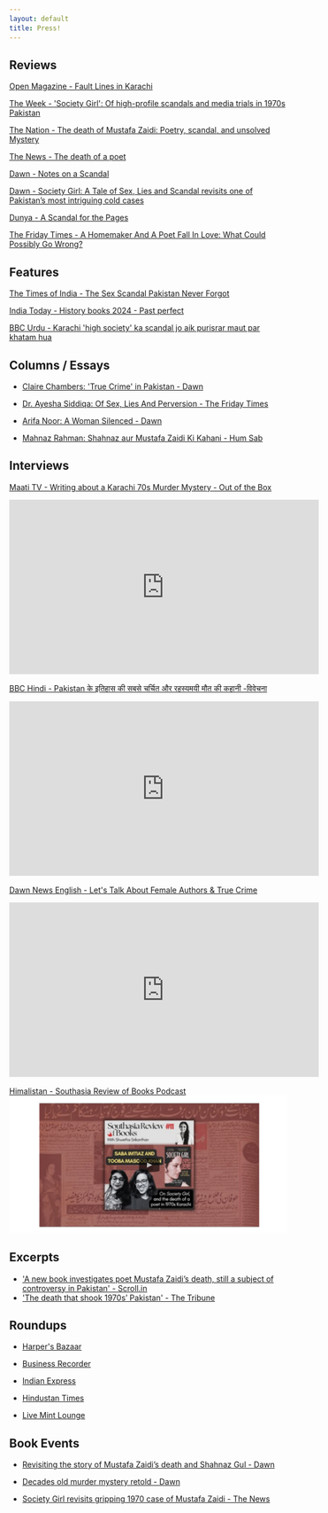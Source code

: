 ```yaml
---
layout: default
title: Press!
---
```


## Reviews

[Open Magazine - Fault Lines in Karachi](https://openthemagazine.com/lounge/books/fault-lines-in-karachi/)

[The Week - 'Society Girl': Of high-profile scandals and media trials in 1970s Pakistan](https://www.theweek.in/theweek/leisure/2025/01/04/society-girl-a-tale-of-sex-lies-and-scandal-book-by-saba-imtiaz-and-tooba-masood-khan-roli-books.html)

[The Nation - The death of Mustafa Zaidi: Poetry, scandal, and unsolved Mystery](https://www.nation.com.pk/03-Mar-2025/the-unsolved-death-of-mustafa-zaidi-a-tale-of-poetry-scandal-and-media-sensationalism)

[The News - The death of a poet](https://www.thenews.com.pk/tns/detail/1280392-the-death-of-a-poet)

[Dawn - Notes on a Scandal](https://www.dawn.com/news/1887802/non-fiction-notes-on-a-scandal)

[Dawn - Society Girl: A Tale of Sex, Lies and Scandal revisits one of Pakistan’s most intriguing cold cases](https://images.dawn.com/news/1192993/book-review-society-girl-a-tale-of-sex-lies-and-scandal-revisits-one-of-pakistans-most-intriguing-cold-cases)

[Dunya - A Scandal for the Pages](https://dunyadigital.co/feature_40.html)

[The Friday Times - A Homemaker And A Poet Fall In Love: What Could Possibly Go Wrong?](https://thefridaytimes.com/23-Nov-2024/a-homemaker-and-a-poet-fall-in-love-what-could-possibly-go-wrong)


## Features 

[The Times of India - The Sex Scandal Pakistan Never Forgot](https://timesofindia.indiatimes.com/toi-plus/international/why-pakistan-is-still-obsessed-with-this-sex-scandal-from-1970/articleshow/115939121.cms)


[India Today - History books 2024 - Past perfect](https://www.indiatoday.in/magazine/leisure/story/20250113-history-books-2024-past-perfect-2659664-2025-01-04)


[BBC Urdu - Karachi 'high society' ka scandal jo aik purisrar maut par khatam hua](https://www.bbc.com/urdu/articles/c9wlj5v7gd0o)


## Columns / Essays

- [Claire Chambers: 'True Crime' in Pakistan - Dawn](https://www.dawn.com/news/1898250/column-true-crime-in-pakistan)

- [Dr. Ayesha Siddiqa: Of Sex, Lies And Perversion - The Friday Times](https://thefridaytimes.com/12-Jan-2025/of-sex-lies-and-perversion)

- [Arifa Noor: A Woman Silenced - Dawn](https://www.dawn.com/news/1883608/a-woman-silenced)

- [Mahnaz Rahman: Shahnaz aur Mustafa Zaidi Ki Kahani - Hum Sab](https://www.humsub.com.pk/571228/mahnaz-rahman-152/) 


## Interviews

[Maati TV - Writing about a Karachi 70s Murder Mystery - Out of the Box](https://www.youtube.com/watch?v=v0Qajgmxnww)
<iframe width="560" height="315" src="https://www.youtube.com/embed/v0Qajgmxnww?si=E3l164RFA95FBQOp" title="YouTube video player" frameborder="0" allow="accelerometer; autoplay; clipboard-write; encrypted-media; gyroscope; picture-in-picture; web-share" referrerpolicy="strict-origin-when-cross-origin" allowfullscreen></iframe>


[BBC Hindi - Pakistan के इतिहास की सबसे चर्चित और रहस्यमयी मौत की कहानी -विवेचना](https://www.youtube.com/watch?v=Q4hqR3I2PR8)
<iframe width="560" height="315" src="https://www.youtube.com/embed/Q4hqR3I2PR8?si=ws0dbKtVrw3d6Zft" title="YouTube video player" frameborder="0" allow="accelerometer; autoplay; clipboard-write; encrypted-media; gyroscope; picture-in-picture; web-share" referrerpolicy="strict-origin-when-cross-origin" allowfullscreen></iframe>


[Dawn News English - Let's Talk About Female Authors & True Crime](https://youtu.be/DiqevnzF52s?feature=shared)
<iframe width="560" height="315" src="https://www.youtube.com/embed/DiqevnzF52s?si=7iW-OrtyvbGyyHhi" title="YouTube video player" frameborder="0" allow="accelerometer; autoplay; clipboard-write; encrypted-media; gyroscope; picture-in-picture; web-share" referrerpolicy="strict-origin-when-cross-origin" allowfullscreen></iframe>

[Himalistan - Southasia Review of Books Podcast](https://www.himalmag.com/podcast/society-girl-sex-lies-scandal-karachi-pakistan-media-1970-mustafa-zaidi-shahnaz-gul)
<img src="assets/images/hm-sg.png" alt="Himalistan">

## Excerpts

- ['A new book investigates poet Mustafa Zaidi’s death, still a subject of controversy in Pakistan' - Scroll.in](https://scroll.in/article/1075239/) 
- ['The death that shook 1970s’ Pakistan' - The Tribune](https://www.tribuneindia.com/news/book-reviews/the-death-that-shook-1970s-pakistan)


## Roundups

- [Harper's Bazaar](https://www.harpersbazaar.in/culture/story/books-to-read-if-you-are-looking-for-an-adrenaline-rush-this-season-1135631-2024-12-10)

- [Business Recorder](https://www.brecorder.com/news/40349944)

- [Indian Express](https://indianexpress.com/article/books-and-literature/books-to-read-greatest-cooking-show-galaxy-9662662/)

- [Hindustan Times](https://www.hindustantimes.com/books/ht-picks-new-reads-101729262610531.html)

- [Live Mint Lounge](https://www.livemint.com/mint-lounge/art-and-culture/new-book-releases-october-2024-11729152512682.html)

## Book Events

- [Revisiting the story of Mustafa Zaidi’s death and Shahnaz Gul - Dawn](https://www.dawn.com/news/1876055/revisiting-the-story-of-mustafa-zaidis-death-and-shahnaz-gul)

- [Decades old murder mystery retold - Dawn](https://www.dawn.com/news/1874587/decades-old-murder-mystery-retold)

- [Society Girl revisits gripping 1970 case of Mustafa Zaidi - The News](https://www.thenews.com.pk/print/1254414-society-girl-revisits-gripping-1970-case-of-mustafa-zaidi)


